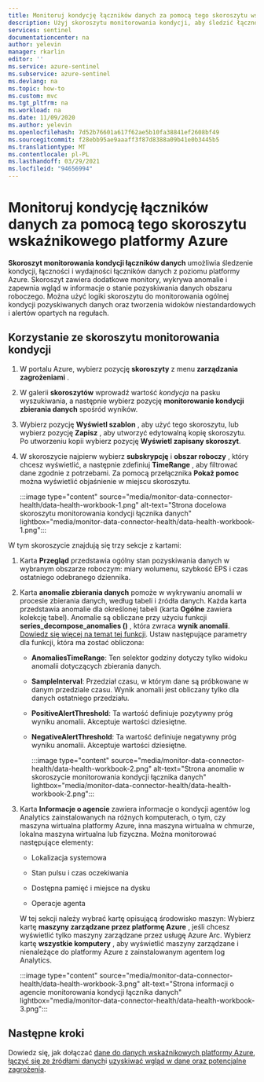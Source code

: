 ```yaml
---
title: Monitoruj kondycję łączników danych za pomocą tego skoroszytu wskaźnikowego platformy Azure | Microsoft Docs
description: Użyj skoroszytu monitorowania kondycji, aby śledzić łączność i wydajność łączników danych.
services: sentinel
documentationcenter: na
author: yelevin
manager: rkarlin
editor: ''
ms.service: azure-sentinel
ms.subservice: azure-sentinel
ms.devlang: na
ms.topic: how-to
ms.custom: mvc
ms.tgt_pltfrm: na
ms.workload: na
ms.date: 11/09/2020
ms.author: yelevin
ms.openlocfilehash: 7d52b76601a617f62ae5b10fa38841ef2608bf49
ms.sourcegitcommit: f28ebb95ae9aaaff3f87d8388a09b41e0b3445b5
ms.translationtype: MT
ms.contentlocale: pl-PL
ms.lasthandoff: 03/29/2021
ms.locfileid: "94656994"
---
```

# <a name="monitor-the-health-of-your-data-connectors-with-this-azure-sentinel-workbook"></a>Monitoruj kondycję łączników danych za pomocą tego skoroszytu wskaźnikowego platformy Azure

**Skoroszyt monitorowania kondycji łączników danych** umożliwia śledzenie kondycji, łączności i wydajności łączników danych z poziomu platformy Azure. Skoroszyt zawiera dodatkowe monitory, wykrywa anomalie i zapewnia wgląd w informacje o stanie pozyskiwania danych obszaru roboczego. Można użyć logiki skoroszytu do monitorowania ogólnej kondycji pozyskiwanych danych oraz tworzenia widoków niestandardowych i alertów opartych na regułach.

## <a name="use-the-health-monitoring-workbook"></a>Korzystanie ze skoroszytu monitorowania kondycji

1. W portalu Azure, wybierz pozycję **skoroszyty** z menu **zarządzania zagrożeniami** .

1. W galerii **skoroszytów** wprowadź wartość *kondycja* na pasku wyszukiwania, a następnie wybierz pozycję **monitorowanie kondycji zbierania danych** spośród wyników.

1. Wybierz pozycję **Wyświetl szablon** , aby użyć tego skoroszytu, lub wybierz pozycję **Zapisz** , aby utworzyć edytowalną kopię skoroszytu. Po utworzeniu kopii wybierz pozycję **Wyświetl zapisany skoroszyt**.

1. W skoroszycie najpierw wybierz **subskrypcję** i **obszar roboczy** , który chcesz wyświetlić, a następnie zdefiniuj **TimeRange** , aby filtrować dane zgodnie z potrzebami. Za pomocą przełącznika **Pokaż pomoc** można wyświetlić objaśnienie w miejscu skoroszytu.

    :::image type="content" source="media/monitor-data-connector-health/data-health-workbook-1.png" alt-text="Strona docelowa skoroszytu monitorowania kondycji łącznika danych" lightbox="media/monitor-data-connector-health/data-health-workbook-1.png":::

W tym skoroszycie znajdują się trzy sekcje z kartami:

1. Karta **Przegląd** przedstawia ogólny stan pozyskiwania danych w wybranym obszarze roboczym: miary wolumenu, szybkość EPS i czas ostatniego odebranego dziennika.

1. Karta **anomalie zbierania danych** pomoże w wykrywaniu anomalii w procesie zbierania danych, według tabeli i źródła danych. Każda karta przedstawia anomalie dla określonej tabeli (karta **Ogólne** zawiera kolekcję tabel). Anomalie są obliczane przy użyciu funkcji **series_decompose_anomalies ()** , która zwraca **wynik anomalii**. [Dowiedz się więcej na temat tej funkcji](/azure/data-explorer/kusto/query/series-decompose-anomaliesfunction?WT.mc_id=Portal-fx). Ustaw następujące parametry dla funkcji, która ma zostać obliczona:

    - **AnomaliesTimeRange**: Ten selektor godziny dotyczy tylko widoku anomalii dotyczących zbierania danych.
    - **SampleInterval**: Przedział czasu, w którym dane są próbkowane w danym przedziale czasu. Wynik anomalii jest obliczany tylko dla danych ostatniego przedziału.
    - **PositiveAlertThreshold**: Ta wartość definiuje pozytywny próg wyniku anomalii. Akceptuje wartości dziesiętne.
    - **NegativeAlertThreshold**: Ta wartość definiuje negatywny próg wyniku anomalii. Akceptuje wartości dziesiętne.

        :::image type="content" source="media/monitor-data-connector-health/data-health-workbook-2.png" alt-text="Strona anomalie w skoroszycie monitorowania kondycji łącznika danych" lightbox="media/monitor-data-connector-health/data-health-workbook-2.png":::

1. Karta **Informacje o agencie** zawiera informacje o kondycji agentów log Analytics zainstalowanych na różnych komputerach, o tym, czy maszyna wirtualna platformy Azure, inna maszyna wirtualna w chmurze, lokalna maszyna wirtualna lub fizyczna. Można monitorować następujące elementy:

   - Lokalizacja systemowa

   - Stan pulsu i czas oczekiwania

   - Dostępna pamięć i miejsce na dysku

   - Operacje agenta

    W tej sekcji należy wybrać kartę opisującą środowisko maszyn: Wybierz kartę **maszyny zarządzane przez platformę Azure** , jeśli chcesz wyświetlić tylko maszyny zarządzane przez usługę Azure Arc. Wybierz kartę **wszystkie komputery** , aby wyświetlić maszyny zarządzane i nienależące do platformy Azure z zainstalowanym agentem log Analytics.

    :::image type="content" source="media/monitor-data-connector-health/data-health-workbook-3.png" alt-text="Strona informacji o agencie monitorowania kondycji łącznika danych" lightbox="media/monitor-data-connector-health/data-health-workbook-3.png":::

## <a name="next-steps"></a>Następne kroki
Dowiedz się, jak dołączać [dane do danych wskaźnikowych platformy Azure](quickstart-onboard.md), [łączyć się ze źródłami danych](connect-data-sources.md)i [uzyskiwać wgląd w dane oraz potencjalne zagrożenia](quickstart-get-visibility.md).